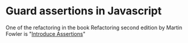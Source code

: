 # Guard assertions in Javascript

One of the refactoring in the book Refactoring second edition by Martin Fowler is "[Introduce Assertions](https://refactoring.com/catalog/introduceAssertion.html](https://refactoring.com/catalog/introduceAssertion.html))"
<!--stackedit_data:
eyJoaXN0b3J5IjpbMTkyNTQzODY0MF19
-->